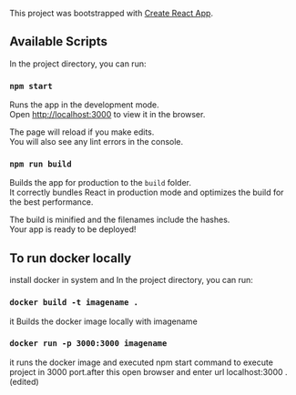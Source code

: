 This project was bootstrapped with [Create React App](https://github.com/facebook/create-react-app).

## Available Scripts

In the project directory, you can run:

### `npm start`

Runs the app in the development mode.<br />
Open [http://localhost:3000](http://localhost:3000) to view it in the browser.

The page will reload if you make edits.<br />
You will also see any lint errors in the console.


### `npm run build`

Builds the app for production to the `build` folder.<br />
It correctly bundles React in production mode and optimizes the build for the best performance.

The build is minified and the filenames include the hashes.<br />
Your app is ready to be deployed!

## To run docker locally
install docker in system and In the project directory, you can run:

### `docker build -t imagename .`
it Builds the docker image locally with imagename

### `docker run -p 3000:3000 imagename`
it runs the docker image and executed npm start command to execute project in 3000 port.after this open browser and enter url
localhost:3000 . (edited) 